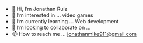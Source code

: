 - 👋 Hi, I’m Jonathan Ruiz
- 👀 I’m interested in ... video games 
- 🌱 I’m currently learning ... Web development
- 💞️ I’m looking to collaborate on ...
- 📫 How to reach me ... jonathanmike911@gmail.com

<!---
viper9112/viper9112 is a ✨ special ✨ repository because its `README.md` (this file) appears on your GitHub profile.
You can click the Preview link to take a look at your changes.
--->
